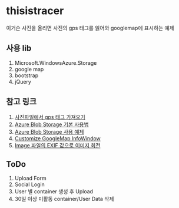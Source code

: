 # thisistracer
이거슨 사진을 올리면 사진의 gps 태그를 읽어와 googlemap에 표시하는 예제

## 사용 lib
1. Microsoft.WindowsAzure.Storage
2. google map
3. bootstrap
4. jQuery

## 참고 링크
1. [사진파일에서 gps 태그 가져오기](http://stackoverflow.com/questions/4983766/getting-gps-data-from-an-images-exif-in-c-sharp)
2. [Azure Blob Storage 기본 사용법](https://azure.microsoft.com/ko-kr/documentation/articles/storage-dotnet-how-to-use-blobs/)
3. [Azure Blob Storage 사용 예제](http://www.codeproject.com/Articles/490178/How-to-Use-Azure-Blob-Storage-with-Azure-Web-Sites)
4. [Customize GoogleMap InfoWindow](http://en.marnoto.com/2014/09/5-formas-de-personalizar-infowindow.html)
5. [Image 파일의 EXIF 값으로 이미지 회전](http://stackoverflow.com/questions/6222053/problem-reading-jpeg-metadata-orientation)

## ToDo
1. Upload Form
2. Social Login
3. User 별 container 생성 후 Upload
4. 30일 이상 미활동 container/User Data 삭제
